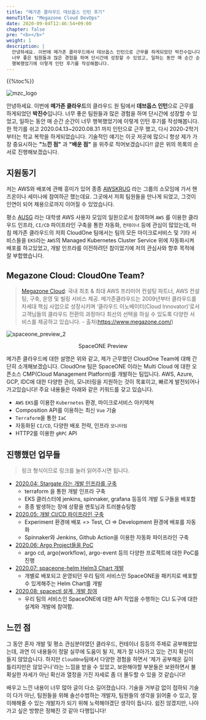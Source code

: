 ```yaml
---
title: "메가존 클라우드 데브옵스 인턴 후기"
menuTitle: "Megazone Cloud DevOps"
date: 2020-09-04T12:46:54+09:00
chapter: false
pre: "<b></b>"
weight: 1
description: |
  안녕하세요. 이번에 메가존 클라우드에서 데브옵스 인턴으로 근무를 하게되었던 박진수입니다.
  너무 좋은 팀원들과 많은 경험을 하며 단시간에 성장할 수 있었고, 일하는 동안 매 순간 순간이 너무
  행복했었기에 이렇게 인턴 후기를 작성해봅니다.
---
```

{{%toc%}}

![mzc_logo](mzcloud-logo.png?width=200px)

안녕하세요. 이번에 **메가존 클라우드**의 클라우드 원 팀에서 **데브옵스 인턴**으로 근무를 하게되었던 **박진수**입니다.
너무 좋은 팀원들과 많은 경험을 하며 단시간에 성장할 수 있었고, 일하는 동안 매 순간 순간이 너무
행복했었기에 이렇게 인턴 후기를 작성해봅니다. 한 학기를 쉬고 2020.04.13~2020.08.31 까지 인턴으로 근무 했고,
다시 2020-2학기부터는 학교 복학을 하게되었습니다.
기술적인 얘기는 이곳 저곳에 많으니 항상 제가 가장 중요시하는
**"느낀 점"** 과 **"배운 점"** 을 위주로 적어보겠습니다!!
글은 위의 목록의 순서로 진행해보겠습니다.

## 지원동기

저는 AWS와 배포에 관해 흥미가 있어 종종 [AWSKRUG](https://awskrug.github.io/) 라는 그룹의 소모임에 가서 핸즈온이나 세미나에
참여하곤 했는데요. 그곳에서 저희 팀원들을 만나게 되었고, 그것이 인연이 되어
채용으로까지 이어질 수 있었습니다.

평소 [AUSG](https://velog.io/@ausg) 라는 대학생 AWS 사용자 모임의
일원으로서 참여하며 `AWS` 를 이용한 클라우드 인프라, `CI/CD` 파이프라인 구축을 통한 자동화, `컨테이너` 등에
관심이 많았는데, 마침 메가존 클라우드의 저희 CloudOne 팀에서는 팀의 모든 마이크로서비스 및 기타 서비스들을
`EKS`라는 `AWS`의 Managed Kubernetes Cluster Service 위에 자동화시켜 배포를 하고있었고,
개발 인프라를 이전하려던 참이었기에 저의 관심사와 향후 목적에 잘 부합했습니다.

## Megazone Cloud: CloudOne Team?

> [Megazone Cloud](https://www.megazone.com/): 국내 최초 & 최대 AWS 프리미어 컨설팅 파트너, AWS 컨설팅, 구축, 운영 및 빌링 서비스 제공. 메가존클라우드는 2009년부터 클라우드를 차세대 핵심 사업으로 성장시키며 ‘클라우드 이노베이터(Cloud Innovator)’로서 고객님들의 클라우드 전환의 과정마다 최선의 선택을 하실 수 있도록 다양한 서비스를 제공하고 있습니다. - 출처(https://www.megazone.com/)
<!-- ![spaceone_preview_1](spaceone_preview_1.png) -->
![spaceone_preview_2](spaceone_preview_2.png)
<p align="center">SpaceONE Preview</p>
메가존 클라우드에 대한 설명은 위와 같고, 제가 근무했던 CloudOne Team에 대해 간단히 소개해보겠습니다.
CloudOne 팀은 SpaceONE 이라는 Multi Cloud 에 대한 오픈소스 CMP(Cloud Management Platform)를 개발하는 팀입니다.
AWS, Azure, GCP, IDC에 대한 다양한 관리, 모니터링을 지원하는 것이 목표이고, 빠르게 발전되어나가고있습니다! 
주요 내용들은 아래와 같은 키워드를 갖고 있습니다.

* `AWS` `EKS`를 이용한 `Kubernetes` 환경, 마이크로서비스 아키텍쳐
* Composition API를 이용하는 최신 `Vue` 기술
* `Terraform`을 통한 `IaC`
* 자동화된 `CI/CD`, 다양한 배포 전략, 인프라 `모니터링`
* HTTP2를 이용한 `gRPC` API

## 진행했던 업무들

> 링크 형식이므로 링크를 눌러 읽어주시면 됩니다.

* [2020.04: Stargate 라는 개발 인프라를 구축](stargate-infra)
  * terraform 을 통한 개발 인프라 구축
  * EKS 클러스터에 jenkins, spinnaker, grafana 등등의 개발 도구들을 배포함
  * 종종 발생하는 장애 상황을 멘토님과 트러블슈팅함
* [2020.05: 개발 CI/CD 파이프라인 구축](ci-cd-pipeline)
  * Experiment 환경에 배포 => Test, CI => Development 환경에 배포를 자동화
  * Spinnaker와 Jenkins, Github Action을 이용한 자동화 파이프라인 구축
* [2020.06: Argo Project들을 PoC](argo-poc)
  * argo cd, argo(workflow), argo-event 등의 다양한 프로젝트에 대한 PoC를 진행
* [2020.07: spaceone-helm Helm3 Chart 개발](spaceone-helm)
  * 개별로 배포되고 운영되던 우리 팀의 서비스인 SpaceONE을 패키지로 배포할 수 있게해주는 Helm Chart를 개발
* [2020.08: spacectl 설계, 개발 참여](spacectl)
  * 우리 팀의 서비스인 SpaceONE에 대한 API 작업을 수행하는 CLI 도구에 대한 설계와 개발에 참여함.

## 느낀 점

그 동안 혼자 개발 및 평소 관심분야였던 클라우드, 컨테이너 등등의 주제로 공부해왔었는데,
과연 이 내용들이 정말 실무에 도움이 될 지, 제가 잘 나아가고 있는 건지 확신이 들지 않았습니다.
하지만 `CloudOne`팀에서 다양한 경험을 하면서 '제가 공부해온 길이 틀리지만은 않았구나'라는 느낌을 받을
수 있었고, 보완해야할 부분들은 보완하면서 불확실한 자세가 아닌 확신과 열정을 가진 자세로
좀 더 몰두할 수 있을 것 같습니다!
 
배우고 느낀 내용이 너무 많아 글이 다소 길어졌습니다. 기술을 거부감 없이 접하되 
기술이 다가 아닌, 팀원들을 위해 솔선수범하는 개발자, 
팀원들의 생각을 읽어줄 수 있고, 잘 이해해줄 수 있는 개발자가 되기 위해 노력해야겠단 생각이 듭니다.
쉽진 않겠지만, 나아가고 싶은 방향은 정해진 것 같아 다행입니다!